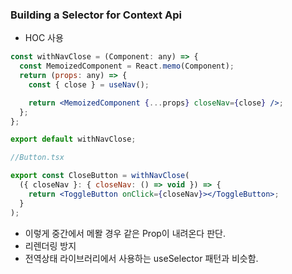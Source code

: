 ### Building a Selector for Context Api

- HOC 사용

```jsx
const withNavClose = (Component: any) => {
  const MemoizedComponent = React.memo(Component);
  return (props: any) => {
    const { close } = useNav();

    return <MemoizedComponent {...props} closeNav={close} />;
  };
};

export default withNavClose;

//Button.tsx

export const CloseButton = withNavClose(
  ({ closeNav }: { closeNav: () => void }) => {
    return <ToggleButton onClick={closeNav}></ToggleButton>;
  }
);
```

- 이렇게 중간에서 메뫌 경우 같은 Prop이 내려온다 판단.
- 리렌더링 방지
- 전역상태 라이브러리에서 사용하는 useSelector 패턴과 비슷함.
